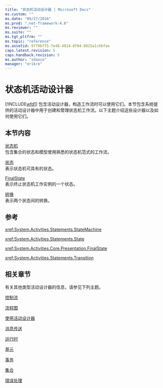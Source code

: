 ```yaml
---
title: "状态机活动设计器 | Microsoft Docs"
ms.custom: ""
ms.date: "09/27/2016"
ms.prod: ".net-framework-4.6"
ms.reviewer: ""
ms.suite: ""
ms.tgt_pltfrm: ""
ms.topic: "reference"
ms.assetid: 97f0bff5-7e48-4914-8f04-8015a1c6bfae
caps.latest.revision: 5
caps.handback.revision: 5
ms.author: "sdanie"
manager: "erikre"
---
```

# 状态机活动设计器
[!INCLUDE[wfd1](../workflow-designer/includes/wfd1_md.md)] 包含活动设计器，构造工作流时可以使用它们。本节包含系统提供的活动设计器中用于创建和管理状态机工作流。以下主题介绍这些设计器以及如何使用它们。  
  
## 本节内容  
 [状态机](../workflow-designer/statemachine-activity-designer.md)  
 包含集合的状态和模型使用熟悉的状态机范式的工作流。  
  
 [状态](../workflow-designer/state-activity-designer.md)  
 表示状态机可具有的状态。  
  
 [FinalState](../workflow-designer/finalstate-activity-designer.md)  
 表示终止状态机工作实例的一个状态。  
  
 [转换](../workflow-designer/transition-activity-designer.md)  
 表示两个状态间的转换。  
  
## 参考  
 <xref:System.Activities.Statements.StateMachine>  
  
 <xref:System.Activities.Statements.State>  
  
 <xref:System.Activities.Core.Presentation.FinalState>  
  
 <xref:System.Activities.Statements.Transition>  
  
## 相关章节  
 有关其他类型活动设计器的信息，请参见下列主题。  
  
 [控制流](../workflow-designer/control-flow-activity-designers.md)  
  
 [流程图](../workflow-designer/flowchart-activity-designers.md)  
  
 [使用活动设计器](../workflow-designer/using-the-activity-designers.md)  
  
 [消息传送](../workflow-designer/messaging-activity-designers.md)  
  
 [运行时](../workflow-designer/runtime-activity-designers.md)  
  
 [基元](../workflow-designer/primitives-activity-designers.md)  
  
 [事务](../workflow-designer/transaction-activity-designers.md)  
  
 [集合](../workflow-designer/collection-activity-designers.md)  
  
 [错误处理](../workflow-designer/error-handling-activity-designers.md)